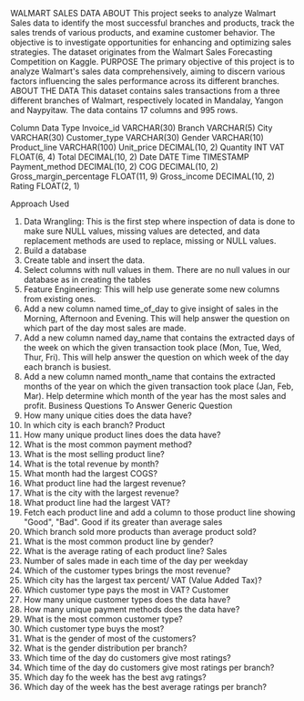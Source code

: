 WALMART SALES DATA
ABOUT
This project seeks to analyze Walmart Sales data to identify the most successful branches and products, track the sales trends of various products, and examine customer behavior. The objective is to investigate opportunities for enhancing and optimizing sales strategies. The dataset originates from the Walmart Sales Forecasting Competition on Kaggle.
PURPOSE
The primary objective of this project is to analyze Walmart's sales data comprehensively, aiming to discern various factors influencing the sales performance across its different branches.
ABOUT THE DATA
This dataset contains sales transactions from a three different branches of Walmart, respectively located in Mandalay, Yangon and Naypyitaw. The data contains 17 columns and 995 rows.

Column	Data Type
Invoice_id	VARCHAR(30)
Branch	VARCHAR(5)
City	VARCHAR(30)
Customer_type	VARCHAR(30)
Gender	VARCHAR(10)
Product_line	VARCHAR(100)
Unit_price	DECIMAL(10, 2)
Quantity	INT
VAT	FLOAT(6, 4)
Total	DECIMAL(10, 2)
Date	DATE
Time	TIMESTAMP
Payment_method	DECIMAL(10, 2)
COG	DECIMAL(10, 2)
Gross_margin_percentage	FLOAT(11, 9)
Gross_income	DECIMAL(10, 2)
Rating	FLOAT(2, 1)

Approach Used
1.	Data Wrangling: This is the first step where inspection of data is done to make sure NULL values, missing values are detected, and data replacement methods are used to replace, missing or NULL values.
1.	Build a database
2.	Create table and insert the data.
3.	Select columns with null values in them. There are no null values in our database as in creating the tables
2.	Feature Engineering: This will help use generate some new columns from existing ones.
1.	Add a new column named time_of_day to give insight of sales in the Morning, Afternoon and Evening. This will help answer the question on which part of the day most sales are made.
2.	Add a new column named day_name that contains the extracted days of the week on which the given transaction took place (Mon, Tue, Wed, Thur, Fri). This will help answer the question on which week of the day each branch is busiest.
3.	Add a new column named month_name that contains the extracted months of the year on which the given transaction took place (Jan, Feb, Mar). Help determine which month of the year has the most sales and profit.
Business Questions To Answer
Generic Question
1.	How many unique cities does the data have?
2.	In which city is each branch?
Product
1.	How many unique product lines does the data have?
2.	What is the most common payment method?
3.	What is the most selling product line?
4.	What is the total revenue by month?
5.	What month had the largest COGS?
6.	What product line had the largest revenue?
7.	What is the city with the largest revenue?
8.	What product line had the largest VAT?
9.	Fetch each product line and add a column to those product line showing "Good", "Bad". Good if its greater than average sales
10.	Which branch sold more products than average product sold?
11.	What is the most common product line by gender?
12.	What is the average rating of each product line?
Sales
1.	Number of sales made in each time of the day per weekday
2.	Which of the customer types brings the most revenue?
3.	Which city has the largest tax percent/ VAT (Value Added Tax)?
4.	Which customer type pays the most in VAT?
Customer
1.	How many unique customer types does the data have?
2.	How many unique payment methods does the data have?
3.	What is the most common customer type?
4.	Which customer type buys the most?
5.	What is the gender of most of the customers?
6.	What is the gender distribution per branch?
7.	Which time of the day do customers give most ratings?
8.	Which time of the day do customers give most ratings per branch?
9.	Which day fo the week has the best avg ratings?
10.	Which day of the week has the best average ratings per branch?
